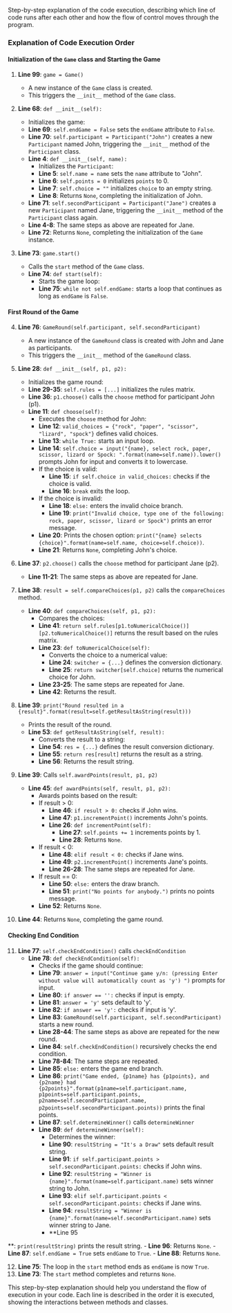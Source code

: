 Step-by-step explanation of the code execution, describing which line of code runs after each other and how the flow of control moves through the program.

### Explanation of Code Execution Order

#### Initialization of the `Game` class and Starting the Game

1. **Line 99**: `game = Game()`
    - A new instance of the `Game` class is created.
    - This triggers the `__init__` method of the `Game` class.

2. **Line 68**: `def __init__(self):`
    - Initializes the game:
    - **Line 69**: `self.endGame = False` sets the `endGame` attribute to `False`.
    - **Line 70**: `self.participant = Participant("John")` creates a new `Participant` named John, triggering the `__init__` method of the `Participant` class.
    - **Line 4**: `def __init__(self, name):`
        - Initializes the `Participant`:
        - **Line 5**: `self.name = name` sets the `name` attribute to "John".
        - **Line 6**: `self.points = 0` initializes `points` to 0.
        - **Line 7**: `self.choice = ""` initializes `choice` to an empty string.
        - **Line 8**: Returns `None`, completing the initialization of John.
    - **Line 71**: `self.secondParticipant = Participant("Jane")` creates a new `Participant` named Jane, triggering the `__init__` method of the `Participant` class again.
    - **Line 4-8**: The same steps as above are repeated for Jane.
    - **Line 72**: Returns `None`, completing the initialization of the `Game` instance.

3. **Line 73**: `game.start()`
    - Calls the `start` method of the `Game` class.
    - **Line 74**: `def start(self):`
        - Starts the game loop:
        - **Line 75**: `while not self.endGame:` starts a loop that continues as long as `endGame` is `False`.

#### First Round of the Game

4. **Line 76**: `GameRound(self.participant, self.secondParticipant)`
    - A new instance of the `GameRound` class is created with John and Jane as participants.
    - This triggers the `__init__` method of the `GameRound` class.

5. **Line 28**: `def __init__(self, p1, p2):`
    - Initializes the game round:
    - **Line 29-35**: `self.rules = [...]` initializes the rules matrix.
    - **Line 36**: `p1.choose()` calls the `choose` method for participant John (p1).
    - **Line 11**: `def choose(self):`
        - Executes the `choose` method for John:
        - **Line 12**: `valid_choices = {"rock", "paper", "scissor", "lizard", "spock"}` defines valid choices.
        - **Line 13**: `while True:` starts an input loop.
        - **Line 14**: `self.choice = input("{name}, select rock, paper, scissor, lizard or Spock: ".format(name=self.name)).lower()` prompts John for input and converts it to lowercase.
        - If the choice is valid:
            - **Line 15**: `if self.choice in valid_choices:` checks if the choice is valid.
            - **Line 16**: `break` exits the loop.
        - If the choice is invalid:
            - **Line 18**: `else:` enters the invalid choice branch.
            - **Line 19**: `print("Invalid choice, type one of the following: rock, paper, scissor, lizard or Spock")` prints an error message.
        - **Line 20**: Prints the chosen option: `print("{name} selects {choice}".format(name=self.name, choice=self.choice))`.
        - **Line 21**: Returns `None`, completing John's choice.

6. **Line 37**: `p2.choose()` calls the `choose` method for participant Jane (p2).
    - **Line 11-21**: The same steps as above are repeated for Jane.

7. **Line 38**: `result = self.compareChoices(p1, p2)` calls the `compareChoices` method.
    - **Line 40**: `def compareChoices(self, p1, p2):`
        - Compares the choices:
        - **Line 41**: `return self.rules[p1.toNumericalChoice()][p2.toNumericalChoice()]` returns the result based on the rules matrix.
        - **Line 23**: `def toNumericalChoice(self):`
            - Converts the choice to a numerical value:
            - **Line 24**: `switcher = {...}` defines the conversion dictionary.
            - **Line 25**: `return switcher[self.choice]` returns the numerical choice for John.
        - **Line 23-25**: The same steps are repeated for Jane.
        - **Line 42**: Returns the result.

8. **Line 39**: `print("Round resulted in a {result}".format(result=self.getResultAsString(result)))`
    - Prints the result of the round.
    - **Line 53**: `def getResultAsString(self, result):`
        - Converts the result to a string:
        - **Line 54**: `res = {...}` defines the result conversion dictionary.
        - **Line 55**: `return res[result]` returns the result as a string.
        - **Line 56**: Returns the result string.

9. **Line 39**: Calls `self.awardPoints(result, p1, p2)`
    - **Line 45**: `def awardPoints(self, result, p1, p2):`
        - Awards points based on the result:
        - If result > 0:
            - **Line 46**: `if result > 0:` checks if John wins.
            - **Line 47**: `p1.incrementPoint()` increments John's points.
            - **Line 26**: `def incrementPoint(self):`
                - **Line 27**: `self.points += 1` increments points by 1.
                - **Line 28**: Returns `None`.
        - If result < 0:
            - **Line 48**: `elif result < 0:` checks if Jane wins.
            - **Line 49**: `p2.incrementPoint()` increments Jane's points.
            - **Line 26-28**: The same steps are repeated for Jane.
        - If result == 0:
            - **Line 50**: `else:` enters the draw branch.
            - **Line 51**: `print("No points for anybody.")` prints no points message.
        - **Line 52**: Returns `None`.

10. **Line 44**: Returns `None`, completing the game round.

#### Checking End Condition

11. **Line 77**: `self.checkEndCondition()` calls `checkEndCondition`
    - **Line 78**: `def checkEndCondition(self):`
        - Checks if the game should continue:
        - **Line 79**: `answer = input("Continue game y/n: (pressing Enter without value will automatically count as 'y') ")` prompts for input.
        - **Line 80**: `if answer == '':` checks if input is empty.
        - **Line 81**: `answer = 'y'` sets default to 'y'.
        - **Line 82**: `if answer == 'y':` checks if input is 'y'.
        - **Line 83**: `GameRound(self.participant, self.secondParticipant)` starts a new round.
        - **Line 28-44**: The same steps as above are repeated for the new round.
        - **Line 84**: `self.checkEndCondition()` recursively checks the end condition.
        - **Line 78-84**: The same steps are repeated.
        - **Line 85**: `else:` enters the game end branch.
        - **Line 86**: `print("Game ended, {p1name} has {p1points}, and {p2name} had {p2points}".format(p1name=self.participant.name, p1points=self.participant.points, p2name=self.secondParticipant.name, p2points=self.secondParticipant.points))` prints the final points.
        - **Line 87**: `self.determineWinner()` calls `determineWinner`
        - **Line 89**: `def determineWinner(self):`
            - Determines the winner:
            - **Line 90**: `resultString = "It's a Draw"` sets default result string.
            - **Line 91**: `if self.participant.points > self.secondParticipant.points:` checks if John wins.
            - **Line 92**: `resultString = "Winner is {name}".format(name=self.participant.name)` sets winner string to John.
            - **Line 93**: `elif self.participant.points < self.secondParticipant.points:` checks if Jane wins.
            - **Line 94**: `resultString = "Winner is {name}".format(name=self.secondParticipant.name)` sets winner string to Jane.
            - **Line 95

**: `print(resultString)` prints the result string.
            - **Line 96**: Returns `None`.
        - **Line 87**: `self.endGame = True` sets `endGame` to `True`.
        - **Line 88**: Returns `None`.

12. **Line 75**: The loop in the `start` method ends as `endGame` is now `True`.
13. **Line 73**: The `start` method completes and returns `None`.

This step-by-step explanation should help you understand the flow of execution in your code. Each line is described in the order it is executed, showing the interactions between methods and classes.

